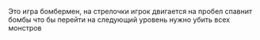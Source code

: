 Это игра бомбермен, 
на стрелочки игрок двигается
на пробел спавнит бомбы
что бы перейти на следующий уровень нужно убить всех монстров
